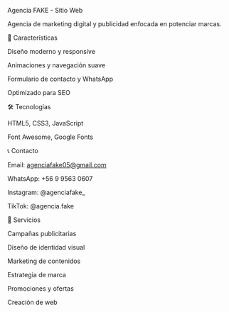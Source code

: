 Agencia FAKE - Sitio Web

Agencia de marketing digital y publicidad enfocada en potenciar marcas.

🚀 Características

Diseño moderno y responsive

Animaciones y navegación suave

Formulario de contacto y WhatsApp

Optimizado para SEO

🛠️ Tecnologías

HTML5, CSS3, JavaScript

Font Awesome, Google Fonts

📞 Contacto

Email: agenciafake05@gmail.com

WhatsApp: +56 9 9563 0607

Instagram: @agenciafake_

TikTok: @agencia.fake

🎯 Servicios

Campañas publicitarias

Diseño de identidad visual

Marketing de contenidos

Estrategia de marca

Promociones y ofertas

Creación de web
